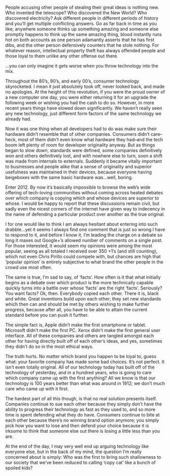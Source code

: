<!--t COPYCAT! t-->
<!--tag 2012,archive,culture,features,tech,thinkboxly tag-->
<!--image /content/images/copycat/copycat1-1024x663.jpg image-->
  
People accusing other people of stealing their great ideas is nothing new. Who invented the telescope? Who discovered the New World? Who discovered electricity? Ask different people in different periods of history and you’ll get multiple conflicting answers. Go as far back in time as you like; anywhere someone thinks up something amazing and someone else promptly happens to think up the same amazing thing, blood instantly runs hot on both accounts as one person adamantly asserts that he has first dibs, and the other person defensively counters that he stole nothing. For whatever reason, intellectual property theft has always offended people and those loyal to them unlike any other offense out there.  
  
…you can only imagine it gets worse when you throw technology into the mix.  
  
Throughout the 80’s, 90’s, and early 00’s, consumer technology skyrocketed. I mean it just absolutely took off, never looked back, and made no apologies. At the height of this revolution, if you were the proud owner of a new computer one day, you were either returning it for an upgrade the following week or wishing you had the cash to do so. However, in more recent years things have slowed down significantly. We haven’t really seen any new technology, just different form factors of the same technology we already had.  
  
Now it was one thing when all developers had to do was make sure their hardware didn’t resemble that of other companies. Consumers didn’t care–heck, most of them didn’t even know what hardware they had–and the tech boom left plenty of room for developer originality anyway. But as things began to slow down, standards were defined, some companies definitively won and others definitively lost, and with nowhere else to turn, soon a shift was made from internals to externals. Suddenly it became vitally important to businesses and people alike that a sense of originality and superior usefulness was maintained in their devices, because everyone having beigeboxes with the same basic hardware was…well, boring.  
  
Enter 2012. By now it’s basically impossible to browse the web’s wide offering of tech-loving communities without coming across heated debates over which company is copying which and whose devices are superior to whose. I would be happy to report that these discussions remain civil, but sadly even the nicest corners of the internet have given way to indecency in the name of defending a particular product over another as the true original.  
  
I for one would like to think I am always hesitant about entering into such drabble…yet it seems I always find one comment that is just so wrong I have to respond to it, and before I know it, I’m leading the charge on a debate so long it maxes out Google+’s allowed number of comments on a single post. For those interested, it would seem my opinions were among the most popular, seeing as all totaled I received over 350 +1’s (and still counting), which not even Chris Pirillo could compete with, but chances are high that ‘popular opinion’ is entirely subjective to what brand the other people in the crowd use most often.  
  
The same is true, I’m sad to say, of ‘facts’. How often is it that what initially begins as a debate over which product is the more technically capable quickly turns into a battle over whose ‘facts’ are the right ‘facts’. Seriously? You want facts? Ok, then. Everybody copied each other. There it is, black and white. Great inventions build upon each other; they set new standards which then can and should be met by others wishing to make further progress, because after all, you have to be able to attain the current standard before you can push it further.  
  
The simple fact is, Apple didn’t make the first smartphone or tablet. Microsoft didn’t make the first PC. Xerox didn’t make the first general user interface. All of these companies and others are tangled amongst each other for having directly built off of each other’s ideas, and yes, sometimes they didn’t do so in the most ethical ways.  
  
The truth hurts. No matter which brand you happen to be loyal to, guess what: your favorite company has made some bad choices. It’s not perfect. It isn’t even totally original. All of our technology today has built off of the technology of yesterday, and in a hundred years, who is going to care which company came up with the first anything? All we know is that our technology is 100 years better than what was around in 1912; we don’t much care who came up with it first.  
  
The hardest part of all this though, is that no real solution presents itself. Companies continue to sue each other because they simply don’t have the ability to progress their technology as fast as they used to, and so more time is spent defending what they do have. Consumers continue to bite at each other because there’s no winning brand option anymore; you simply pick how you want to lose and then defend your choice because it is irksome to think that someone else out there is losing a little less than you are.  
  
At the end of the day, I may very well end up arguing technology like everyone else, but in the back of my mind, the question I’m really concerned about is simply: Who was the first to bring such shallowness to our society that we’ve been reduced to calling ‘copy cat’ like a bunch of spoiled kids?
